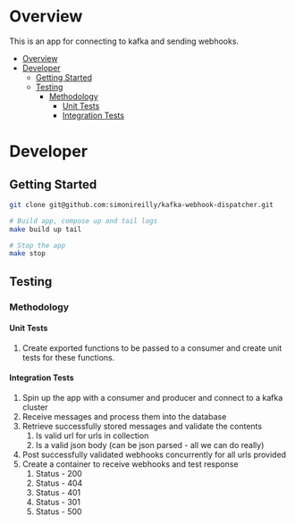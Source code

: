 # Overview

This is an app for connecting to kafka and sending webhooks.

- [Overview](#Overview)
- [Developer](#Developer)
  - [Getting Started](#Getting-Started)
  - [Testing](#Testing)
    - [Methodology](#Methodology)
      - [Unit Tests](#Unit-Tests)
      - [Integration Tests](#Integration-Tests)


# Developer

## Getting Started

```bash
git clone git@github.com:simonireilly/kafka-webhook-dispatcher.git

# Build app, compose up and tail logs
make build up tail

# Stop the app
make stop
```

## Testing

### Methodology

#### Unit Tests

1. Create exported functions to be passed to a consumer and create unit tests for these functions.

#### Integration Tests

1. Spin up the app with a consumer and producer and connect to a kafka cluster
2. Receive messages and process them into the database
3. Retrieve successfully stored messages and validate the contents
   1. Is valid url for urls in collection
   2. Is a valid json body (can be json parsed - all we can do really)
4. Post successfully validated webhooks concurrently for all urls provided
5. Create a container to receive webhooks and test response
   1. Status - 200
   2. Status - 404
   3. Status - 401
   4. Status - 301
   5. Status - 500
